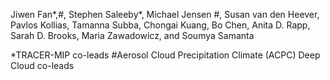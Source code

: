 Jiwen Fan*,#, Stephen Saleeby*, Michael Jensen #, Susan van den Heever, Pavlos Kollias, Tamanna Subba, Chongai Kuang, Bo Chen, Anita D. Rapp, Sarah D. Brooks, Maria Zawadowicz, and Soumya Samanta

*TRACER-MIP co-leads
#Aerosol Cloud Precipitation Climate (ACPC) Deep Cloud co-leads
